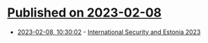 # [Published on 2023-02-08](index.md)

* [2023-02-08, 10:30:02](https://news.ycombinator.com/item?id=34706360) - [International Security and Estonia 2023](https://raport.valisluureamet.ee/2023/en/)
